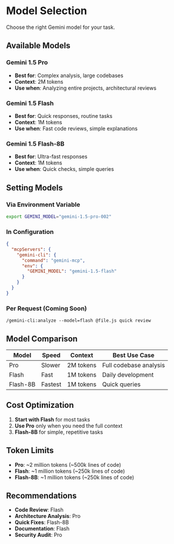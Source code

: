 # Model Selection

Choose the right Gemini model for your task.

## Available Models

### Gemini 1.5 Pro
- **Best for**: Complex analysis, large codebases
- **Context**: 2M tokens
- **Use when**: Analyzing entire projects, architectural reviews

### Gemini 1.5 Flash
- **Best for**: Quick responses, routine tasks
- **Context**: 1M tokens  
- **Use when**: Fast code reviews, simple explanations

### Gemini 1.5 Flash-8B
- **Best for**: Ultra-fast responses
- **Context**: 1M tokens
- **Use when**: Quick checks, simple queries

## Setting Models

### Via Environment Variable
```bash
export GEMINI_MODEL="gemini-1.5-pro-002"
```

### In Configuration
```json
{
  "mcpServers": {
    "gemini-cli": {
      "command": "gemini-mcp",
      "env": {
        "GEMINI_MODEL": "gemini-1.5-flash"
      }
    }
  }
}
```

### Per Request (Coming Soon)
```
/gemini-cli:analyze --model=flash @file.js quick review
```

## Model Comparison

| Model | Speed | Context | Best Use Case |
|-------|-------|---------|---------------|
| Pro | Slower | 2M tokens | Full codebase analysis |
| Flash | Fast | 1M tokens | Daily development |
| Flash-8B | Fastest | 1M tokens | Quick queries |

## Cost Optimization

1. **Start with Flash** for most tasks
2. **Use Pro** only when you need the full context
3. **Flash-8B** for simple, repetitive tasks

## Token Limits

- **Pro**: ~2 million tokens (~500k lines of code)
- **Flash**: ~1 million tokens (~250k lines of code)
- **Flash-8B**: ~1 million tokens (~250k lines of code)

## Recommendations

- **Code Review**: Flash
- **Architecture Analysis**: Pro
- **Quick Fixes**: Flash-8B
- **Documentation**: Flash
- **Security Audit**: Pro